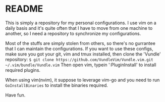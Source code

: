README
======

This is simply a repository for my personal configurations. I use vim on a daily
basis and it's quite often that I have to move from one machine to another, so I
need a repository to synchronize my configurations.

Most of the stuffs are simply stolen from others, so there's no gurrantee that I
can maintain the configurations. If you want to use these configs, make sure you
got your git, vim and tmux installed, then clone the 'Vundle' repository:
`$ git clone https://github.com/VundleVim/Vundle.vim.git ~/.vim/bundle/Vundle.vim`
Then open vim, typein ':PluginInstall' to install required plugins.

When using vim(nvim), it suppose to leverage vim-go and you need to run
`GoInstallBinaries` to install the binaries required.

Have fun.
